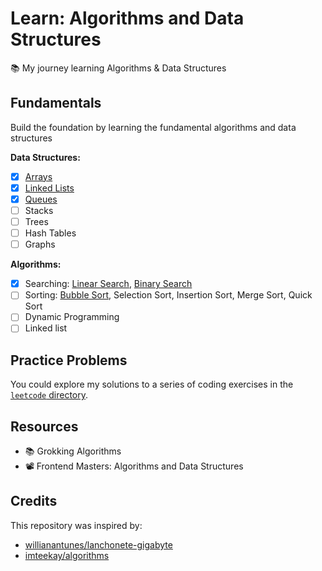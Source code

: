 # Learn: Algorithms and Data Structures

📚 My journey learning Algorithms &amp; Data Structures

## Fundamentals

Build the foundation by learning the fundamental algorithms and data structures

**Data Structures:**

- [x] [Arrays](./data-structures/array.ts)
- [x] [Linked Lists](./data-structures/linked-list.ts)
- [x] [Queues](./data-structures/queue.ts)
- [ ] Stacks
- [ ] Trees
- [ ] Hash Tables
- [ ] Graphs

**Algorithms:**

- [x] Searching: [Linear Search](./algorithms/linear-search.ts), [Binary Search](./algorithms/binary-search.py)
- [ ] Sorting: [Bubble Sort](./algorithms/bubble-sort.ts), Selection Sort, Insertion Sort, Merge Sort, Quick Sort
- [ ] Dynamic Programming
- [ ] Linked list

## Practice Problems

You could explore my solutions to a series of coding exercises in the [`leetcode` directory](./leetcode/).

## Resources

- 📚 Grokking Algorithms
- 📽️ Frontend Masters: Algorithms and Data Structures

## Credits

This repository was inspired by:

- [willianantunes/lanchonete-gigabyte](https://github.com/willianantunes/lanchonete-gigabyte)
- [imteekay/algorithms](https://github.com/imteekay/algorithms)
